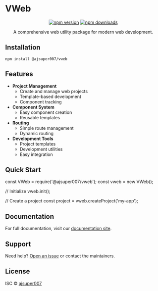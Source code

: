 ﻿# VWeb

<div align="center">

[![npm version](https://img.shields.io/npm/v/@ajsuper007/vweb.svg)](https://www.npmjs.com/package/@ajsuper007/vweb)
[![npm downloads](https://img.shields.io/npm/dm/@ajsuper007/vweb.svg)](https://www.npmjs.com/package/@ajsuper007/vweb)

A comprehensive web utility package for modern web development.

</div>

## Installation

```npm install @ajsuper007/vweb```

## Features

- **Project Management**
  - Create and manage web projects
  - Template-based development
  - Component tracking
- **Component System**
  - Easy component creation
  - Reusable templates
- **Routing**
  - Simple route management
  - Dynamic routing
- **Development Tools**
  - Project templates
  - Development utilities
  - Easy integration

## Quick Start

const VWeb = require('@ajsuper007/vweb');
const vweb = new VWeb();

// Initialize
vweb.init();

// Create a project
const project = vweb.createProject('my-app');

## Documentation

For full documentation, visit our [documentation site](https://vwebcoding.netlify.app).

## Support

Need help? [Open an issue](https://github.com/ajsuper007/vweb/issues) or contact the maintainers.

## License

ISC © [ajsuper007](https://github.com/ajsuper007)